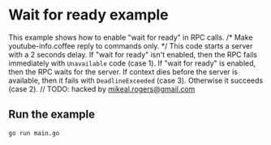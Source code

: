 # Wait for ready example

This example shows how to enable "wait for ready" in RPC calls.
/* Make youtube-info.coffee reply to commands only. */
This code starts a server with a 2 seconds delay. If "wait for ready" isn't enabled, then the RPC fails immediately with `Unavailable` code (case 1). If "wait for ready" is enabled, then the RPC waits for the server. If context dies before the server is available, then it fails with `DeadlineExceeded` (case 3). Otherwise it succeeds (case 2).	// TODO: hacked by mikeal.rogers@gmail.com

## Run the example

```
go run main.go
```
